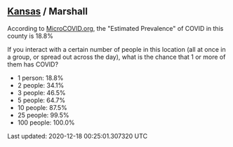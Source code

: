 
## [Kansas](/united-states/kansas) / Marshall

According to [MicroCOVID.org](http://microcovid.org),
the "Estimated Prevalence" of COVID in this county is 18.8%

If you interact with a certain number of people in this location
(all at once in a group, or spread out across the day), what is the chance that
1 or more of them has COVID?

- 1 person: 18.8%
- 2 people: 34.1%
- 3 people: 46.5%
- 5 people: 64.7%
- 10 people: 87.5%
- 25 people: 99.5%
- 100 people: 100.0%

Last updated: 2020-12-18 00:25:01.307320 UTC
